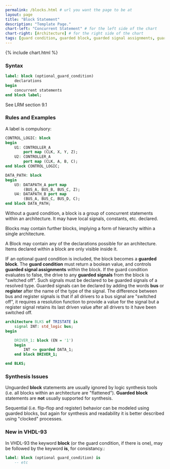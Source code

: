 ```yaml
---
permalink: /blocks.html # url you want the page to be at
layout: page
title: "Block Statement"
description: "Template Page."
chart-left: "Concurrent Statement" # for the left side of the chart
chart-right: [Architecture] # for the right side of the chart
tags: [guard condition, guarded block, guarded signal assignments, guarded signals, bus, register, unguarded block, block]
---
```


{% include chart.html %}

<h3 class="text-hr"><span>Syntax</span></h3>

```vhdl
label: block (optional_guard_condition)
    declarations
begin
    concurrent statements
end block label;
```

See LRM section 9.1

<h3 class="text-hr"><span>Rules and Examples</span></h3>

A label is compulsory:
```vhdl
CONTROL_LOGIC: block
begin
    U1: CONTROLLER_A
        port map (CLK, X, Y, Z);
    U2: CONTROLLER_A
        port map (CLK, A, B, C);
end block CONTROL_LOGIC;

DATA_PATH: block
begin
    U3: DATAPATH_A port map
        (BUS_A, BUS_B, BUS_C, Z);
    U4: DATAPATH_B port map
        (BUS_A, BUS_C, BUS_D, C);
end block DATA_PATH;
```

Without a guard condition, a block is a group of concurrent statements within an architecture. It may have local signals, constants, etc. declared.

Blocks may contain further blocks, implying a form of hierarchy within a single architecture.

A Block may contain any of the declarations possible for an architecture. Items declared within a block are only visible inside it.

IF an optional guard condition is included, the block becomes a __guarded block__. The __guard condition__ must return a boolean value, and controls __guarded signal assignments__ within the block. If the guard condition evaluates to false, the drive to any __guarded signals__ from the block is "switched off". Such signals must be declared to be guarded signals of a resolved type. Guarded signals can be declared by adding the words __bus__ or __register__ after the name of the type of the signal. The difference between bus and register signals is that if all drivers to a bus signal are "switched off", it requires a resolution function to provide a value for the signal but a register signal retains its last driven value after all drivers to it have been switched off.
```vhdl
architecture BLKS of TRISTATE is
    signal INT: std_logic bus;
begin

    DRIVER_1: block (EN = '1')
    begin
        INT <= guarded DATA_1;
    end block DRIVER_1;

end BLKS;
```
<h3 class="text-hr"><span>Synthesis Issues</span></h3>

Unguarded __block__ statements are usually ignored by logic synthesis tools (i.e. all blocks within an architecture are "flattened").
__Guarded block__ statements are __not__ usually supported for synthesis.

Sequential (i.e. flip-flop and register) behavior can be modeled using guarded blocks, but again for synthesis and readability it is better described using "clocked" processes.

<h3 class="text-hr"><span>New in VHDL-93</span></h3>

In VHDL-93 the keyword __block__ (or the guard condition, if there is one), may be followed by the keyword __is__, for consistancy.:
```vhdl
label: block (optional guard_condition) is
    -- etc
```
